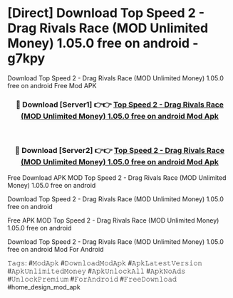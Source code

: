# [Direct] Download Top Speed 2 - Drag Rivals Race (MOD Unlimited Money) 1.05.0 free on android - g7kpy
Download Top Speed 2 - Drag Rivals Race (MOD Unlimited Money) 1.05.0 free on android Free Mod APK

<div align="center">
<h3>🔴 Download [Server1] 👉👉 <a href="https://apk-comot.site?title=Top_Speed_2_-_Drag_Rivals_Race_(MOD_Unlimited_Money)_1.05.0_free_on_android">Top Speed 2 - Drag Rivals Race (MOD Unlimited Money) 1.05.0 free on android Mod Apk</a></h3><br>

<h3>🔴 Download [Server2] 👉👉 <a href="https://apk-comot.site?title=Top_Speed_2_-_Drag_Rivals_Race_(MOD_Unlimited_Money)_1.05.0_free_on_android">Top Speed 2 - Drag Rivals Race (MOD Unlimited Money) 1.05.0 free on android Mod Apk</a></h3>
</div>


Free Download APK MOD Top Speed 2 - Drag Rivals Race (MOD Unlimited Money) 1.05.0 free on android

Download Top Speed 2 - Drag Rivals Race (MOD Unlimited Money) 1.05.0 free on android 

Free APK MOD Top Speed 2 - Drag Rivals Race (MOD Unlimited Money) 1.05.0 free on android 

Download Top Speed 2 - Drag Rivals Race (MOD Unlimited Money) 1.05.0 free on android Mod For Android

𝚃𝚊𝚐𝚜: #𝙼𝚘𝚍𝙰𝚙𝚔 #𝙳𝚘𝚠𝚗𝚕𝚘𝚊𝚍𝙼𝚘𝚍𝙰𝚙𝚔 #𝙰𝚙𝚔𝙻𝚊𝚝𝚎𝚜𝚝𝚅𝚎𝚛𝚜𝚒𝚘𝚗 #𝙰𝚙𝚔𝚄𝚗𝚕𝚒𝚖𝚒𝚝𝚎𝚍𝙼𝚘𝚗𝚎𝚢 #𝙰𝚙𝚔𝚄𝚗𝚕𝚘𝚌𝚔𝙰𝚕𝚕 #𝙰𝚙𝚔𝙽𝚘𝙰𝚍𝚜 #𝚄𝚗𝚕𝚘𝚌𝚔𝙿𝚛𝚎𝚖𝚒𝚞𝚖 #𝙵𝚘𝚛𝙰𝚗𝚍𝚛𝚘𝚒𝚍 #𝙵𝚛𝚎𝚎𝙳𝚘𝚠𝚗𝚕𝚘𝚊𝚍 #home_design_mod_apk